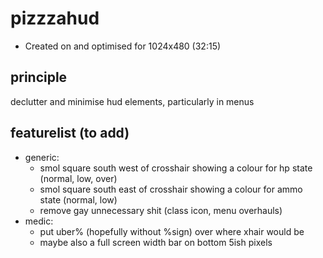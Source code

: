 # pizzzahud
- Created on and optimised for 1024x480 (32:15)

## principle
declutter and minimise hud elements, particularly in menus

## featurelist (to add)
- generic:
	- smol square south west of crosshair showing a colour for hp state (normal, low, over)
	- smol square south east of crosshair showing a colour for ammo state (normal, low)
	- remove gay unnecessary shit (class icon, menu overhauls)
- medic:
	- put uber% (hopefully without %sign) over where xhair would be
	- maybe also a full screen width bar on bottom 5ish pixels
